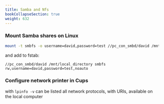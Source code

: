 ```yaml
---
title: Samba and Nfs
bookCollapseSection: true
weight: 632
---
```


### Mount Samba shares on Linux

```bash
mount -t smbfs -o username=david,password=test //pc_con_smbd/david /mnt/local_directory
```

and add to fstab:

```posh
//pc_con_smbd/david /mnt/local_directory smbfs rw,username=david,password=test,noauto
```

### Configure network printer in Cups

with `lpinfo -v` can be listed all network protocols, with URIs, available on the local computer
